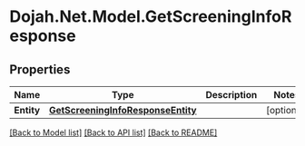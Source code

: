 # Dojah.Net.Model.GetScreeningInfoResponse

## Properties

Name | Type | Description | Notes
------------ | ------------- | ------------- | -------------
**Entity** | [**GetScreeningInfoResponseEntity**](GetScreeningInfoResponseEntity.md) |  | [optional] 

[[Back to Model list]](../README.md#documentation-for-models) [[Back to API list]](../README.md#documentation-for-api-endpoints) [[Back to README]](../README.md)

